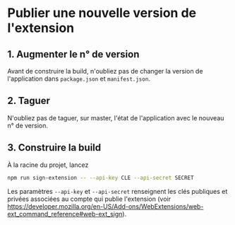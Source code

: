 # Publier une nouvelle version de l'extension

## 1. Augmenter le n° de version

Avant de construire la build, n'oubliez pas de changer la version de
l'application dans `package.json` et `manifest.json`.

## 2. Taguer

N'oubliez pas de taguer, sur master, l'état de l'application avec le nouveau n°
de version.

## 3. Construire la build

À la racine du projet, lancez

```sh
npm run sign-extension -- --api-key CLE --api-secret SECRET
```

Les paramètres `--api-key` et `--api-secret` renseignent les clés publiques et
privées associées au compte qui publie l'extension (voir
https://developer.mozilla.org/en-US/Add-ons/WebExtensions/web-ext_command_reference#web-ext_sign).
